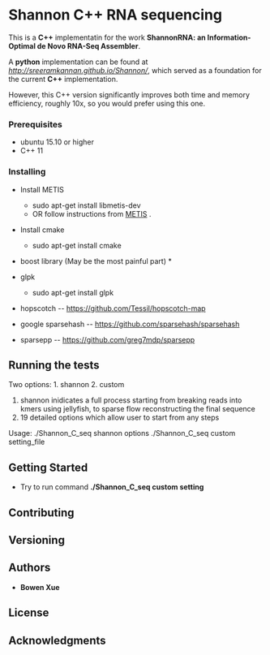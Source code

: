 # Shannon C++ RNA sequencing

This is a **C++** implementatin for the work **ShannonRNA: an Information-Optimal de Novo RNA-Seq Assembler**.  

A **python** implementation can be found at *http://sreeramkannan.github.io/Shannon/*, which served as a foundation for the current **C++** implementation.  

However, this C++ version significantly improves both time and memory efficiency, roughly 10x, so you would prefer using this one.


### Prerequisites

* ubuntu 15.10 or higher
* C++ 11

### Installing

* Install METIS
	* sudo apt-get install libmetis-dev
	* OR follow instructions from [METIS](http://glaros.dtc.umn.edu/gkhome/metis/metis/download) .
* Install cmake 
	* sudo apt-get install cmake
* boost library (May be the most painful part)
	* 
* glpk 
	*  sudo apt-get install glpk

* hopscotch -- https://github.com/Tessil/hopscotch-map
* google sparsehash -- https://github.com/sparsehash/sparsehash
* sparsepp -- https://github.com/greg7mdp/sparsepp





## Running the tests

Two options: 1. shannon   2. custom
1. shannon inidicates a full process starting from breaking reads into kmers using jellyfish, to sparse flow reconstructing the final sequence
2. 19 detailed options which allow user to start from any steps

Usage: 
./Shannon_C_seq shannon options
./Shannon_C_seq custom setting_file


## Getting Started

* Try to run command **./Shannon_C_seq custom setting**



## Contributing


## Versioning


## Authors

* **Bowen Xue** 

## License


## Acknowledgments
